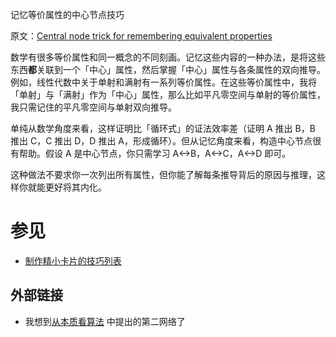 记忆等价属性的中心节点技巧

原文：[Central node trick for remembering equivalent properties](https://wiki.issarice.com/wiki/Central_node_trick_for_remembering_equivalent_properties)

数学有很多等价属性和同一概念的不同刻画。记忆这些内容的一种办法，是将这些东西**都**关联到一个「中心」属性，然后掌握「中心」属性与各条属性的双向推导。例如，线性代数中关于单射和满射有一系列等价属性。在这些等价属性中，我将「单射」与「满射」作为「中心」属性，那么比如平凡零空间与单射的等价属性，我只需记住的平凡零空间与单射双向推导。

单纯从数学角度来看，这样证明比「循环式」的证法效率差（证明 A 推出 B，B 推出 C，C 推出 D，D 推出 A，形成循环）。但从记忆角度来看，构造中心节点很有帮助。假设 A 是中心节点，你只需学习 A<->B，A<->C，A<->D 即可。

这种做法不要求你一次列出所有属性，但你能了解每条推导背后的原因与推理，这样你就能更好将其内化。

# 参见

* [制作精小卡片的技巧列表](https://wiki.issarice.com/wiki/List_of_techniques_for_making_small_cards)

## 外部链接

* 我想到[从本质看算法](https://www.lesswrong.com/posts/yA4gF5KrboK2m2Xu7/how-an-algorithm-feels-from-inside) 中提出的第二网络了